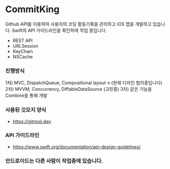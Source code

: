 # CommitKing

Github API를 이용하여 사용자의 코딩 활동기록을 관리하고 iOS 앱을 개발하고 있습니다. Swift의 API 가이드라인을 확인하여 작업 중입니다.


- REST API
- URLSession
- KeyChain
- NSCache

### 진행방식
1차) MVC, DispatchQueue, Compositional layout <-(현재 디자인 협의중입니다)
2차) MVVM, Concurrency, DiffableDataSource (고민중)
3차) 같은 기능을 Combine을 통해 개발


### 사용된 깃모지 양식
- https://gitmoji.dev

### API 가이드라인
- https://www.swift.org/documentation/api-design-guidelines/


### 안드로이드는 다른 사람이 작업중에 있습니다.
